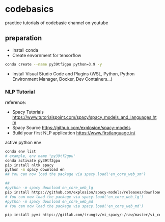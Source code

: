 # codebasics
practice tutorials of codebasic channel on youtube


## preparation
* Install conda
* Create envornment for tensorflow 
```bash
conda create --name py39tf2gpu python=3.9 -y

```
* Install Visual Studio Code and Plugins (WSL, Python, Python Environment Manager, Docker, Dev Containers...)


### NLP Tutorial

reference: 
* Spacy Tutorials https://www.tutorialspoint.com/spacy/spacy_models_and_languages.htm
* Spacy Source https://github.com/explosion/spacy-models
* Build your first NLP application https://www.firstlanguage.in/

active python env
```bash
conda env list
# example, env name "py39tf2gpu"
conda activate py39tf2gpu
pip install nltk spacy
python -m spacy download en
## You can now load the package via spacy.load('en_core_web_sm')

##
#python -m spacy download en_core_web_lg
pip install https://github.com/explosion/spacy-models/releases/download/en_core_web_sm-3.0.0/en_core_web_sm-3.0.0-py3-none-any.whl
# You can now load the package via spacy.load('en_core_web_lg')
#python -m spacy download en_core_web_md
# You can now load the package via spacy.load('en_core_web_md')

pip install pyvi https://gitlab.com/trungtv/vi_spacy/-/raw/master/vi_core_news_lg/dist/vi_core_news_lg-0.0.1.tar.gz

```

